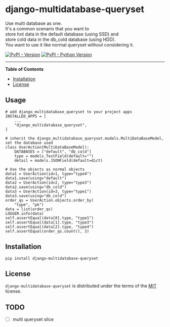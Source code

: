 # django-multidatabase-queryset
Use multi database as one.  
It's a common scenario that you want to  
store hot data in the default database (using SSD) and   
store cold data in the db_cold database (using HDD).  
You want to use it like normal queryset without considering it.

[![PyPI - Version](https://img.shields.io/pypi/v/django-multidatabase-queryset.svg)](https://pypi.org/project/django-multidatabase-queryset)
[![PyPI - Python Version](https://img.shields.io/pypi/pyversions/django-multidatabase-queryset.svg)](https://pypi.org/project/django-multidatabase-queryset)

-----

**Table of Contents**

- [Installation](#installation)
- [License](#license)

## Usage
```
# add django_multidatabase_queryset to your project apps
INSTALLED_APPS = [
    ...
    "django_multidatabase_queryset",
]

# inherit the django_multidatabase_queryset.models.MultiDataBaseModel, set the database used
class UserAction(MultiDataBaseModel):
    DATABASES = ["default", "db_cold"]
    type = models.TextField(default="")
    detail = models.JSONField(default=dict)

# Use the objects as normal objects
data1 = UserAction(id=1, type="type4")
data1.save(using="default")
data2 = UserAction(id=2, type="type3")
data2.save(using="db_cold")
data3 = UserAction(id=3, type="type1")
data3.save(using="db_cold")
order_qs = UserAction.objects.order_by(
    "type", "pk")
data = list(order_qs)
LOGGER.info(data)
self.assertEqual(data[0].type, "type1")
self.assertEqual(data[1].type, "type3")
self.assertEqual(data[2].type, "type4")
self.assertEqual(order_qs.count(), 3)
```

## Installation

```console
pip install django-multidatabase-queryset
```

## License

`django-multidatabase-queryset` is distributed under the terms of the [MIT](https://spdx.org/licenses/MIT.html) license.

## TODO
* [ ] multi queryset slice
